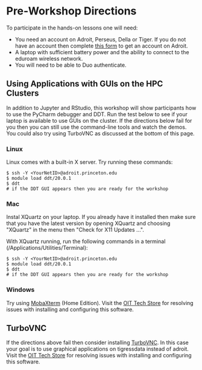 # Pre-Workshop Directions

To participate in the hands-on lessons one will need:

- You need an account on Adroit, Perseus, Della or Tiger. If you do not have an account then complete [this form](https://forms.rc.princeton.edu/registration/?q=adroit) to get an account on Adroit.
- A laptop with sufficient battery power and the ability to connect to the eduroam wireless network.
- You will need to be able to Duo authenticate.

## Using Applications with GUIs on the HPC Clusters

In addition to Jupyter and RStudio, this workshop will show participants how to use the PyCharm debugger and DDT. Run the test below to see if your laptop is available to use GUIs on the cluster. If the directions below fail for you then you can still use the command-line tools and watch the demos. You could also try using TurboVNC as discussed at the bottom of this page.

### Linux

Linux comes with a built-in X server. Try running these commands:

```
$ ssh -Y <YourNetID>@adroit.princeton.edu
$ module load ddt/20.0.1
$ ddt
# if the DDT GUI appears then you are ready for the workshop
```

### Mac

Instal XQuartz on your laptop. If you already have it installed then make sure that you have the latest version by opening
XQuartz and choosing "XQuartz" in the menu then "Check for X11 Updates ...".

With XQuartz running, run the following commands in a terminal (/Applications/Utilities/Terminal):

```
$ ssh -Y <YourNetID>@adroit.princeton.edu
$ module load ddt/20.0.1
$ ddt
# if the DDT GUI appears then you are ready for the workshop
```

### Windows

Try using [MobaXterm](https://mobaxterm.mobatek.net/) (Home Edition). Visit the [OIT Tech Store](https://princeton.service-now.com/snap?id=kb_article&sys_id=ea2a27064f9ca20018ddd48e5210c771) for resolving issues with installing and configuring this software.

## TurboVNC

If the directions above fail then consider installing [TurboVNC](https://researchcomputing.princeton.edu/faq/how-do-i-use-vnc-on-tigre). In this case your goal is to use graphical applications on tigressdata instead of adroit. Visit the [OIT Tech Store](https://princeton.service-now.com/snap?id=kb_article&sys_id=ea2a27064f9ca20018ddd48e5210c771) for resolving issues with installing and configuring this software.
